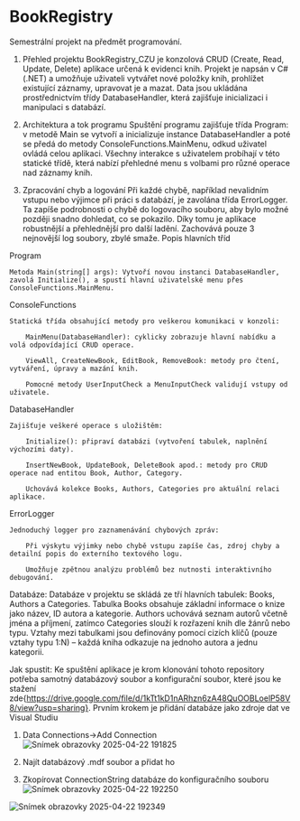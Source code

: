 # BookRegistry

Semestrální projekt na předmět programování.
1. Přehled projektu
BookRegistry_CZU je konzolová CRUD (Create, Read, Update, Delete) aplikace určená k evidenci knih. Projekt je napsán v C# (.NET) a umožňuje uživateli vytvářet nové položky knih, prohlížet existující záznamy, upravovat je a mazat. Data jsou ukládána prostřednictvím třídy DatabaseHandler, která zajišťuje inicializaci i manipulaci s databází.

2. Architektura a tok programu
Spuštění programu zajišťuje třída Program: v metodě Main se vytvoří a inicializuje instance DatabaseHandler a poté se předá do metody ConsoleFunctions.MainMenu, odkud uživatel ovládá celou aplikaci. Všechny interakce s uživatelem probíhají v této statické třídě, která nabízí přehledné menu s volbami pro různé operace nad záznamy knih.

3. Zpracování chyb a logování
Při každé chybě, například nevalidním vstupu nebo výjimce při práci s databází, je zavolána třída ErrorLogger. Ta zapíše podrobnosti o chybě do logovacího souboru, aby bylo možné později snadno dohledat, co se pokazilo. Díky tomu je aplikace robustnější a přehlednější pro další ladění. Zachovává pouze 3 nejnovější log soubory, zbylé smaže.
Popis hlavních tříd

Program

    Metoda Main(string[] args): Vytvoří novou instanci DatabaseHandler, zavolá Initialize(), a spustí hlavní uživatelské menu přes ConsoleFunctions.MainMenu.

ConsoleFunctions

    Statická třída obsahující metody pro veškerou komunikaci v konzoli:

        MainMenu(DatabaseHandler): cyklicky zobrazuje hlavní nabídku a volá odpovídající CRUD operace.

        ViewAll, CreateNewBook, EditBook, RemoveBook: metody pro čtení, vytváření, úpravy a mazání knih.

        Pomocné metody UserInputCheck a MenuInputCheck validují vstupy od uživatele.

DatabaseHandler

    Zajišťuje veškeré operace s uložištěm:

        Initialize(): připraví databázi (vytvoření tabulek, naplnění výchozími daty).

        InsertNewBook, UpdateBook, DeleteBook apod.: metody pro CRUD operace nad entitou Book, Author, Category.

        Uchovává kolekce Books, Authors, Categories pro aktuální relaci aplikace.

ErrorLogger

    Jednoduchý logger pro zaznamenávání chybových zpráv:

        Při výskytu výjimky nebo chybě vstupu zapíše čas, zdroj chyby a detailní popis do externího textového logu.

        Umožňuje zpětnou analýzu problémů bez nutnosti interaktivního debugování.

Databáze:
Databáze v projektu se skládá ze tří hlavních tabulek: Books, Authors a Categories. Tabulka Books obsahuje základní informace o knize jako název, ID autora a kategorie. Authors uchovává seznam autorů včetně jména a příjmení, zatímco Categories slouží k rozřazení knih dle žánrů nebo typu. Vztahy mezi tabulkami jsou definovány pomocí cizích klíčů (pouze vztahy typu 1:N) – každá kniha odkazuje na jednoho autora a jednu kategorii.

Jak spustit:
Ke spuštění aplikace je krom klonování tohoto repository potřeba samotný databázový soubor a konfigurační soubor, které jsou ke stažení zde{https://drive.google.com/file/d/1kTt1kD1nARhzn6zA48QuOOBLoelP58V8/view?usp=sharing}. Prvním krokem je přidání databáze jako zdroje dat ve Visual Studiu
1) Data Connections->Add Connection
![Snímek obrazovky 2025-04-22 191825](https://github.com/user-attachments/assets/940e62a6-a12e-4e1f-93cd-f8a2dae73348)

2) Najít databázový .mdf soubor a přidat ho
3) Zkopírovat ConnectionString databáze do konfiguračního souboru
![Snímek obrazovky 2025-04-22 192250](https://github.com/user-attachments/assets/d5400042-2fff-41c0-b423-5c92330a3189)

![Snímek obrazovky 2025-04-22 192349](https://github.com/user-attachments/assets/1bc57278-9e47-44a2-825b-681a80ab1149)

